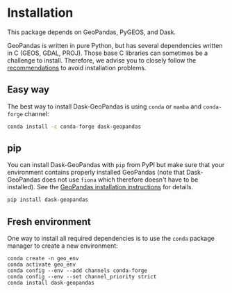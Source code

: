 # Installation

This package depends on GeoPandas, PyGEOS, and Dask.

GeoPandas is written in pure Python, but has several dependencies written in C (GEOS, GDAL, PROJ). Those base C libraries can sometimes be a challenge to install. Therefore, we advise you to closely follow the [recommendations](https://geopandas.org/en/stable/getting_started/install.html) to avoid installation problems.

## Easy way

The best way to install Dask-GeoPandas is using `conda` or `mamba` and `conda-forge` channel:

```sh
conda install -c conda-forge dask-geopandas
```

## pip

You can install Dask-GeoPandas with `pip` from PyPI but make sure that your environment contains
properly installed GeoPandas (note that Dask-GeoPandas does not use `fiona` which therefore doesn't
have to be installed). See the [GeoPandas installation instructions](https://geopandas.org/en/stable/getting_started/install.html#installing-with-pip) for details.

```sh
pip install dask-geopandas
```

## Fresh environment

One way to install all required dependencies is to use the `conda` package manager to
create a new environment:

```shell
conda create -n geo_env
conda activate geo_env
conda config --env --add channels conda-forge
conda config --env --set channel_priority strict
conda install dask-geopandas
```
